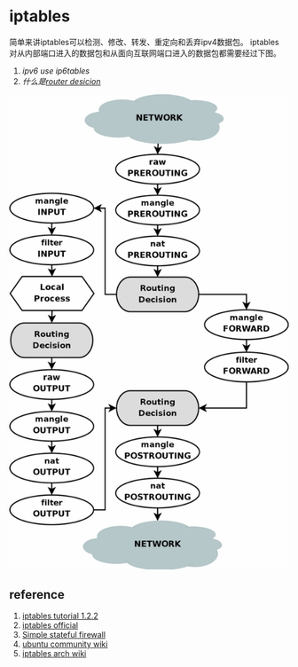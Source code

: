 # iptables

简单来讲iptables可以检测、修改、转发、重定向和丢弃ipv4数据包。
iptables 对从内部端口进入的数据包和从面向互联网端口进入的数据包都需要经过下图。

1. *ipv6 use ip6tables*
2. *什么是[router desicion](https://www.jannet.hk/routing-decision-zh-hans/#1_Interface_Network)*

![](./pic/tables_traverse.jpg)





## reference

1. [iptables tutorial 1.2.2](https://www.frozentux.net/iptables-tutorial/iptables-tutorial.html)
2. [iptables official](https://www.netfilter.org/projects/iptables/index.html)
3. [Simple stateful firewall](https://wiki.archlinux.org/title/Simple_stateful_firewall)
4. [ubuntu community wiki](https://help.ubuntu.com/community/IptablesHowTo)
5. [iptables arch wiki](https://wiki.archlinux.org/title/Iptables_(%E7%AE%80%E4%BD%93%E4%B8%AD%E6%96%87))








